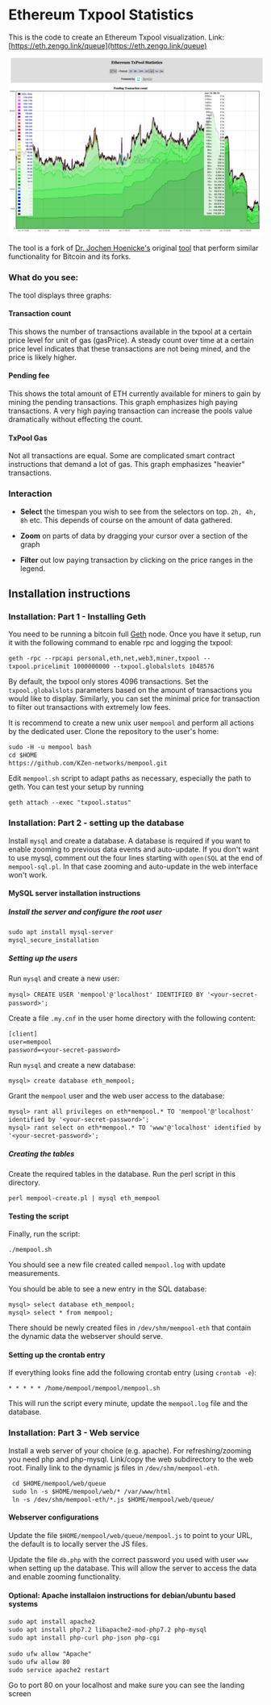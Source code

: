# Ethereum Txpool Statistics

This is the code to create an Ethereum Txpool visualization. Link: [https://eth.zengo.link/queue](https://eth.zengo.link/queue)

![Txpool visualization](Demo.png?raw=true 'Txpool visualization')

The tool is a fork of [Dr. Jochen Hoenicke's](https://jochen-hoenicke.de) original [tool](https://github.com/jhoenicke/mempool) that perform similar functionality for Bitcoin and its forks.

### What do you see:

The tool displays three graphs:

#### Transaction count

This shows the number of transactions available in the txpool at a certain price level for unit of gas (gasPrice).
A steady count over time at a certain price level indicates that these transactions are not being mined, and the price is likely higher.

#### Pending fee

This shows the total amount of ETH currently available for miners to gain by mining the pending transactions.
This graph emphasizes high paying transactions. A very high paying transaction can increase the pools value dramatically without effecting the count.

#### TxPool Gas

Not all transactions are equal. Some are complicated smart contract instructions that demand a lot of gas.
This graph emphasizes "heavier" transactions.

### Interaction

- **Select** the timespan you wish to see from the selectors on top. `2h, 4h, 8h` etc.
  This depends of course on the amount of data gathered.

- **Zoom** on parts of data by dragging your cursor over a section of the graph

- **Filter** out low paying transaction by clicking on the price ranges in the legend.

## Installation instructions

### Installation: Part 1 - Installing Geth

You need to be running a bitcoin full [Geth](https://github.com/ethereum/go-ethereum) node.
Once you have it setup, run it with the following command to enable rpc and logging the txpool:

```
geth -rpc --rpcapi personal,eth,net,web3,miner,txpool --txpool.pricelimit 1000000000 --txpool.globalslots 1048576
```

By default, the txpool only stores 4096 transactions. Set the `txpool.globalslots` parameters based on the amount of transactions you would like to display.
Similarly, you can set the minimal price for transaction to filter out transactions with extremely low fees.

It is recommend to create a new unix user `mempool` and perform all actions by the dedicated user.
Clone the repository to the user's home:

```
sudo -H -u mempool bash
cd $HOME
https://github.com/KZen-networks/mempool.git
```

Edit `mempool.sh` script to adapt paths as necessary, especially the path to geth.
You can test your setup by running

```
geth attach --exec "txpool.status"
```

### Installation: Part 2 - setting up the database

Install `mysql` and create a database.
A database is required if you want to enable zooming to previous data events and auto-update.
If you don't want to use mysql, comment out the four lines starting with `open(SQL` at the end of
`mempool-sql.pl`.
In that case zooming and auto-update in the web interface won't work.

#### MySQL server installation instructions

##### Install the server and configure the root user

```
sudo apt install mysql-server
mysql_secure_installation
```

##### Setting up the users

Run `mysql` and create a new user:

`mysql> CREATE USER 'mempool'@'localhost' IDENTIFIED BY '<your-secret-password>';`

Create a file `.my.cnf` in the user home directory with the following content:

```
[client]
user=mempool
password=<your-secret-password>
```

Run `mysql` and create a new database:

```
mysql> create database eth_mempool;
```

Grant the `mempool` user and the web user access to the database:

```
mysql> rant all privileges on eth*mempool.* TO 'mempool'@'localhost' identified by '<your-secret-password>';
mysql> rant select on eth*mempool.* TO 'www'@'localhost' identified by '<your-secret-password>';
```

##### Creating the tables

Create the required tables in the database. Run the perl script in this directory.

```
perl mempool-create.pl | mysql eth_mempool
```

#### Testing the script

Finally, run the script:

```
./mempool.sh
```

You should see a new file created called `mempool.log` with update measurements.

You should be able to see a new entry in the SQL database:

```
mysql> select database eth_mempool;
mysql> select * from mempool;
```

There should be newly created files in `/dev/shm/mempool-eth` that contain the dynamic data the
webserver should serve.

#### Setting up the crontab entry

If everything looks fine add the following crontab entry (using `crontab -e`):

```
* * * * * /home/mempool/mempool/mempool.sh
```

This will run the script every minute, update the `mempool.log` file and the database.

### Installation: Part 3 - Web service

Install a web server of your choice (e.g. apache).
For refreshing/zooming you need php and php-mysql.
Link/copy the web subdirectory to the web root.
Finally link to the dynamic js files in `/dev/shm/mempool-eth`.

```
 cd $HOME/mempool/web/queue
 sudo ln -s $HOME/mempool/web/* /var/www/html
 ln -s /dev/shm/mempool-eth/*.js $HOME/mempool/web/queue/
```

#### Webserver configurations

Update the file `$HOME/mempool/web/queue/mempool.js` to point to your URL, the default is to locally server the JS files.

Update the file `db.php` with the correct password you used with user `www` when setting up the database.
This will allow the server to access the data and enable zooming functionality.

#### Optional: Apache installaion instructions for debian/ubuntu based systems

```
sudo apt install apache2
sudo apt install php7.2 libapache2-mod-php7.2 php-mysql
sudo apt install php-curl php-json php-cgi

sudo ufw allow "Apache"
sudo ufw allow 80
sudo service apache2 restart
```

Go to port 80 on your localhost and make sure you can see the landing screen
